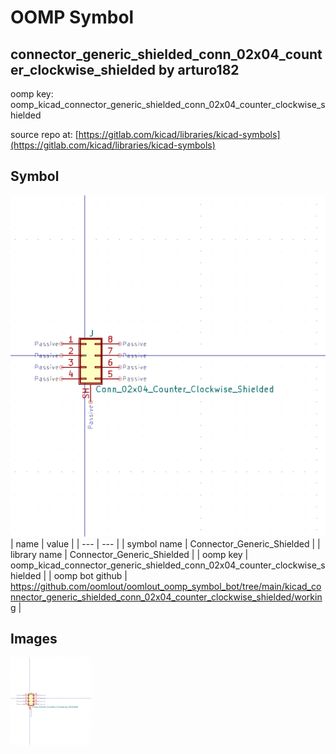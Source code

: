 # OOMP Symbol  
## connector_generic_shielded_conn_02x04_counter_clockwise_shielded  by arturo182  
  
oomp key: oomp_kicad_connector_generic_shielded_conn_02x04_counter_clockwise_shielded  
  
source repo at: [https://gitlab.com/kicad/libraries/kicad-symbols](https://gitlab.com/kicad/libraries/kicad-symbols)  
## Symbol  
  
[![working.png](working_600.png)](working.png)  
| name | value | 
| --- | --- | 
| symbol name | Connector_Generic_Shielded | 
| library name | Connector_Generic_Shielded | 
| oomp key | oomp_kicad_connector_generic_shielded_conn_02x04_counter_clockwise_shielded | 
| oomp bot github | https://github.com/oomlout/oomlout_oomp_symbol_bot/tree/main/kicad_connector_generic_shielded_conn_02x04_counter_clockwise_shielded/working | 
## Images  
  
[![working.png](working_140.png)](working.png)  
